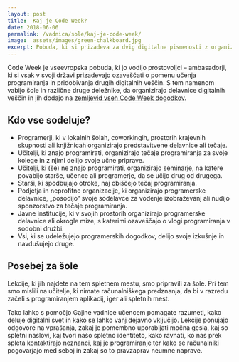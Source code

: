 ```yaml
---
layout: post
title:  Kaj je Code Week?
date: 2018-06-06
permalink: /vadnica/sole/kaj-je-code-week/
image:  assets/images/green-chalkboard.jpg
excerpt: Pobuda, ki si prizadeva za dvig digitalne pismenosti z organizacijo izobraževalnih dogodkov.
---
```


Code Week je vseevropska pobuda, ki jo vodijo prostovoljci – ambasadorji, ki si vsak v svoji državi prizadevajo ozaveščati o pomenu učenja programiranja in pridobivanja drugih digitalnih veščin. S tem namenom vabijo šole in različne druge deležnike, da organizirajo delavnice digitalnih veščin in jih dodajo na <a href="http://events.codeweek.eu/" target="blank">zemljevid vseh Code Week dogodkov</a>.

## Kdo vse sodeluje?
* Programerji, ki v lokalnih šolah, coworkingih, prostorih krajevnih skupnosti ali knjižnicah organizirajo predstavitvene delavnice ali tečaje.
* Učitelji, ki znajo programirati, organizirajo tečaje programiranja za svoje kolege in z njimi delijo svoje učne priprave.
* Učitelji, ki (še) ne znajo programirati, organizirajo seminarje, na katere povabijo starše, učence ali programerje, da se učijo drug od drugega.
* Starši, ki spodbujajo otroke, naj obiščejo tečaj programiranja.
* Podjetja in neprofitne organizacije, ki organizirajo programerske delavnice, „posodijo“ svoje sodelavce za vodenje izobraževanj ali nudijo sponzorstvo za tečaje programiranja.
* Javne institucije, ki v svojih prostorih organizirajo programerske delavnice ali okrogle mize, s katerimi ozaveščajo o vlogi programiranja v sodobni družbi.
* Vsi, ki se udeležujejo programerskih dogodkov, delijo svoje izkušnje in navdušujejo druge.

## Posebej za šole
Lekcije, ki jih najdete na tem spletnem mestu, smo pripravili za šole. Pri tem smo mislili na učitelje, ki nimate računalniškega predznanja, da bi v razredu začeli s programiranjem aplikacij, iger ali spletnih mest. 

Tako lahko s pomočjo Gajine vadnice učencem pomagate razumeti, kako deluje digitalni svet in kako se lahko vanj dejavno vključijo. Lekcije ponujajo odgovore na vprašanja, zakaj je pomembno uporabljati močna gesla, kaj so spletni naslovi, kaj tvori našo spletno identiteto, kako ravnati, ko nas prek spleta kontaktirajo neznanci, kaj je programiranje ter kako se računalniki pogovarjajo med seboj in zakaj so to pravzaprav neumne naprave.


